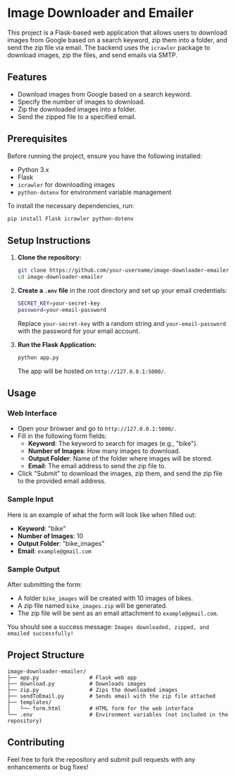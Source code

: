 
# Image Downloader and Emailer

This project is a Flask-based web application that allows users to download images from Google based on a search keyword, zip them into a folder, and send the zip file via email. The backend uses the `icrawler` package to download images, zip the files, and send emails via SMTP.

## Features

- Download images from Google based on a search keyword.
- Specify the number of images to download.
- Zip the downloaded images into a folder.
- Send the zipped file to a specified email.

## Prerequisites

Before running the project, ensure you have the following installed:

- Python 3.x
- Flask
- `icrawler` for downloading images
- `python-dotenv` for environment variable management

To install the necessary dependencies, run:

```bash
pip install Flask icrawler python-dotenv
```

## Setup Instructions

1. **Clone the repository:**

   ```bash
   git clone https://github.com/your-username/image-downloader-emailer.git
   cd image-downloader-emailer
   ```

2. **Create a `.env` file** in the root directory and set up your email credentials:

   ```bash
   SECRET_KEY=your-secret-key
   password=your-email-password
   ```

   Replace `your-secret-key` with a random string and `your-email-password` with the password for your email account.

3. **Run the Flask Application:**

   ```bash
   python app.py
   ```

   The app will be hosted on `http://127.0.0.1:5000/`.

## Usage

### Web Interface

- Open your browser and go to `http://127.0.0.1:5000/`.
- Fill in the following form fields:
  - **Keyword**: The keyword to search for images (e.g., "bike").
  - **Number of Images**: How many images to download.
  - **Output Folder**: Name of the folder where images will be stored.
  - **Email**: The email address to send the zip file to.
- Click "Submit" to download the images, zip them, and send the zip file to the provided email address.

### Sample Input

Here is an example of what the form will look like when filled out:

- **Keyword**: "bike"
- **Number of Images**: 10
- **Output Folder**: "bike_images"
- **Email**: `example@gmail.com`



### Sample Output

After submitting the form:

- A folder `bike_images` will be created with 10 images of bikes.
- A zip file named `bike_images.zip` will be generated.
- The zip file will be sent as an email attachment to `example@gmail.com`.

You should see a success message: `Images downloaded, zipped, and emailed successfully!`

## Project Structure

```
image-downloader-emailer/
├── app.py                # Flask web app
├── download.py           # Downloads images
├── zip.py                # Zips the downloaded images
├── sendToEmail.py        # Sends email with the zip file attached
├── templates/
│   └── form.html         # HTML form for the web interface
└── .env                  # Environment variables (not included in the repository)
```

## Contributing

Feel free to fork the repository and submit pull requests with any enhancements or bug fixes!



